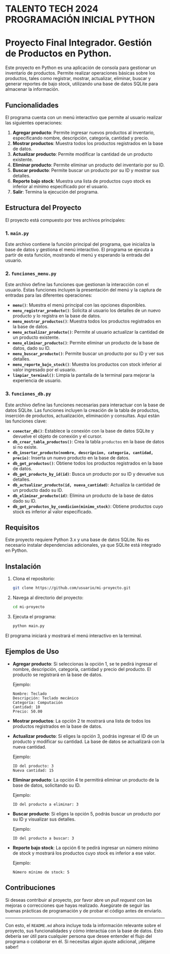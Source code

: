 # TALENTO TECH 2024 PROGRAMACIÓN INICIAL PYTHON

# Proyecto Final Integrador. Gestión de Productos en Python.

Este proyecto en Python es una aplicación de consola para gestionar un inventario de productos. Permite realizar operaciones básicas sobre los productos, tales como registrar, mostrar, actualizar, eliminar, buscar y generar reportes de bajo stock, utilizando una base de datos SQLite para almacenar la información.

## Funcionalidades

El programa cuenta con un menú interactivo que permite al usuario realizar las siguientes operaciones:

1. **Agregar producto**: Permite ingresar nuevos productos al inventario, especificando nombre, descripción, categoría, cantidad y precio.
2. **Mostrar productos**: Muestra todos los productos registrados en la base de datos.
3. **Actualizar producto**: Permite modificar la cantidad de un producto existente.
4. **Eliminar producto**: Permite eliminar un producto del inventario por su ID.
5. **Buscar producto**: Permite buscar un producto por su ID y mostrar sus detalles.
6. **Reporte bajo stock**: Muestra una lista de productos cuyo stock es inferior al mínimo especificado por el usuario.
7. **Salir**: Termina la ejecución del programa.

## Estructura del Proyecto

El proyecto está compuesto por tres archivos principales:

### 1. `main.py`

Este archivo contiene la función principal del programa, que inicializa la base de datos y gestiona el menú interactivo. El programa se ejecuta a partir de esta función, mostrando el menú y esperando la entrada del usuario.

### 2. `funciones_menu.py`

Este archivo define las funciones que gestionan la interacción con el usuario. Estas funciones incluyen la presentación del menú y la captura de entradas para las diferentes operaciones:

- **`menu()`**: Muestra el menú principal con las opciones disponibles.
- **`menu_registrar_producto()`**: Solicita al usuario los detalles de un nuevo producto y lo registra en la base de datos.
- **`menu_mostrar_productos()`**: Muestra todos los productos registrados en la base de datos.
- **`menu_actualizar_producto()`**: Permite al usuario actualizar la cantidad de un producto existente.
- **`menu_eliminar_producto()`**: Permite eliminar un producto de la base de datos, dado su ID.
- **`menu_buscar_producto()`**: Permite buscar un producto por su ID y ver sus detalles.
- **`menu_reporte_bajo_stock()`**: Muestra los productos con stock inferior al valor ingresado por el usuario.
- **`limpiar_terminal()`**: Limpia la pantalla de la terminal para mejorar la experiencia de usuario.

### 3. `funciones_db.py`

Este archivo define las funciones necesarias para interactuar con la base de datos SQLite. Las funciones incluyen la creación de la tabla de productos, inserción de productos, actualización, eliminación y consultas. Aquí están las funciones clave:

- **`conectar_db()`**: Establece la conexión con la base de datos SQLite y devuelve el objeto de conexión y el cursor.
- **`db_crear_tabla_productos()`**: Crea la tabla `productos` en la base de datos si no existe.
- **`db_insertar_producto(nombre, descripcion, categoria, cantidad, precio)`**: Inserta un nuevo producto en la base de datos.
- **`db_get_productos()`**: Obtiene todos los productos registrados en la base de datos.
- **`db_get_producto_by_id(id)`**: Busca un producto por su ID y devuelve sus detalles.
- **`db_actualizar_producto(id, nueva_cantidad)`**: Actualiza la cantidad de un producto dado su ID.
- **`db_eliminar_producto(id)`**: Elimina un producto de la base de datos dado su ID.
- **`db_get_productos_by_condicion(minimo_stock)`**: Obtiene productos cuyo stock es inferior al valor especificado.

## Requisitos

Este proyecto requiere Python 3.x y una base de datos SQLite. No es necesario instalar dependencias adicionales, ya que SQLite está integrado en Python.

## Instalación

1. Clona el repositorio:

   ```bash
   git clone https://github.com/usuario/mi-proyecto.git
   ```

2. Navega al directorio del proyecto:

   ```bash
   cd mi-proyecto
   ```

3. Ejecuta el programa:

   ```bash
   python main.py
   ```

El programa iniciará y mostrará el menú interactivo en la terminal.

## Ejemplos de Uso

- **Agregar producto**: Si seleccionas la opción 1, se te pedirá ingresar el nombre, descripción, categoría, cantidad y precio del producto. El producto se registrará en la base de datos.
  
  Ejemplo:
  ```
  Nombre: Teclado
  Descripción: Teclado mecánico
  Categoría: Computación
  Cantidad: 10
  Precio: 50.00
  ```

- **Mostrar productos**: La opción 2 te mostrará una lista de todos los productos registrados en la base de datos.

- **Actualizar producto**: Si eliges la opción 3, podrás ingresar el ID de un producto y modificar su cantidad. La base de datos se actualizará con la nueva cantidad.

  Ejemplo:
  ```
  ID del producto: 3
  Nueva cantidad: 15
  ```

- **Eliminar producto**: La opción 4 te permitirá eliminar un producto de la base de datos, solicitando su ID.

  Ejemplo:
  ```
  ID del producto a eliminar: 3
  ```

- **Buscar producto**: Si eliges la opción 5, podrás buscar un producto por su ID y visualizar sus detalles.

  Ejemplo:
  ```
  ID del producto a buscar: 3
  ```

- **Reporte bajo stock**: La opción 6 te pedirá ingresar un número mínimo de stock y mostrará los productos cuyo stock es inferior a ese valor.

  Ejemplo:
  ```
  Número mínimo de stock: 5
  ```

## Contribuciones

Si deseas contribuir al proyecto, por favor abre un *pull request* con las mejoras o correcciones que hayas realizado. Asegúrate de seguir las buenas prácticas de programación y de probar el código antes de enviarlo.

---

Con esto, el `README.md` ahora incluye toda la información relevante sobre el proyecto, sus funcionalidades y cómo interactúa con la base de datos. Esto debería ser útil para cualquier persona que desee entender el flujo del programa o colaborar en él. Si necesitas algún ajuste adicional, ¡déjame saber!
